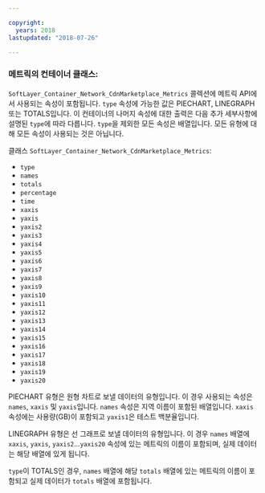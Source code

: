 ```yaml
---

copyright:
  years: 2018
lastupdated: "2018-07-26"

---
```


### 메트릭의 컨테이너 클래스:
`SoftLayer_Container_Network_CdnMarketplace_Metrics` 콜렉션에 메트릭 API에서 사용되는 속성이 포함됩니다. `type` 속성에 가능한 값은 PIECHART, LINEGRAPH 또는 TOTALS입니다. 이 컨테이너의 나머지 속성에 대한 출력은 다음 추가 세부사항에 설명된 `type`에 따라 다릅니다. `type`을 제외한 모든 속성은 배열입니다. 모든 유형에 대해 모든 속성이 사용되는 것은 아닙니다.

클래스 `SoftLayer_Container_Network_CdnMarketplace_Metrics`:
* `type`
* `names`
* `totals`
* `percentage`
* `time`
* `xaxis`
* `yaxis`
* `yaxis2`
* `yaxis3`
* `yaxis4`
* `yaxis5`
* `yaxis6`
* `yaxis7`
* `yaxis8`
* `yaxis9`
* `yaxis10`
* `yaxis11`
* `yaxis12`
* `yaxis13`
* `yaxis14`
* `yaxis15`
* `yaxis16`
* `yaxis17`
* `yaxis18`
* `yaxis19`
* `yaxis20`

PIECHART 유형은 원형 차트로 보낼 데이터의 유형입니다. 이 경우 사용되는 속성은 `names`, `xaxis` 및 `yaxis`입니다. `names` 속성은 지역 이름이 포함된 배열입니다. `xaxis` 속성에는 사용량(GB)이 포함되고 `yaxis1`은 테스트 백분율입니다.


LINEGRAPH 유형은 선 그래프로 보낼 데이터의 유형입니다. 이 경우 `names` 배열에 `xaxis`, `yaxis`, `yaxis2`...`yaxis20` 속성에 있는 메트릭의 이름이 포함되며, 실제 데이터는 해당 배열에 있게 됩니다.


`type`이 TOTALS인 경우, `names` 배열에 해당 `totals` 배열에 있는 메트릭의 이름이 포함되고 실제 데이터가 `totals` 배열에 포함됩니다.
